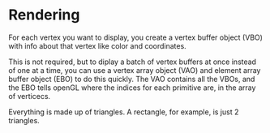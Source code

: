 # Rendering

For each vertex you want to display, you create a vertex buffer object (VBO) with info about that vertex like color and coordinates.

This is not required, but to diplay a batch of vertex buffers at once instead of one at a time, you can use a vertex array object (VAO) and element array buffer object (EBO) to do this quickly. The VAO contains all the VBOs, and the EBO tells openGL where the indices for each primitive are, in the array of verticecs.

Everything is made up of triangles. A rectangle, for example, is just 2 triangles.

